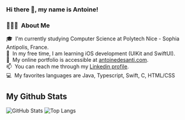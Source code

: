 ### Hi there 👋, my name is Antoine!

### 👨🏻‍💻 &nbsp;About Me

🎓 &nbsp;I'm currently studying Computer Science at Polytech Nice - Sophia Antipolis, France.\
🌱 &nbsp;In my free time, I am learning iOS development (UIKit and SwiftUI).\
📍 &nbsp;My online portfolio is accessible at [antoinedesanti.com](https://antoinedesanti.com).\
📫 &nbsp;You can reach me through my [Linkedin profile](https://www.linkedin.com/in/antoine-desanti/).\
💻 &nbsp;My favorites languages are Java, Typescript, Swift, C, HTML/CSS

## My Github Stats
![GitHub Stats](https://github-readme-stats.vercel.app/api?username=AntoineDesanti&count_private=true&show_icons=true&include_all_commits=true&count_private=true)
![Top Langs](https://github-readme-stats.vercel.app/api/top-langs/?username=AntoineDesanti&layout=compact&hide=lua)


